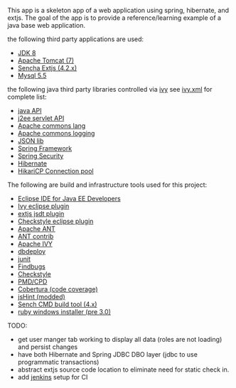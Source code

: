 This app is a skeleton app of a web application using spring, hibernate, and extjs.
The goal of the app is to provide a reference/learning example of a java base web application.

the following third party applications are used:

  * [JDK 8](http://www.oracle.com/technetwork/java/javase/downloads/jdk8-downloads-2133151.html)
  * [Apache Tomcat (7)](http://tomcat.apache.org/)
  * [Sencha Extjs (4.2.x)](http://www.sencha.com/products/extjs/)
  * [Mysql 5.5](http://www.mysql.com/)

the following java third party libraries controlled via [ivy](https://ant.apache.org/ivy/) see [ivy.xml](https://code.google.com/p/json-extsj-tomcat-web-application/source/browse/trunk/ivy.xml) for complete list:

  * [java API](http://docs.oracle.com/javase/7/docs/api/)
  * [j2ee servlet API](http://docs.oracle.com/javaee/7/api/)
  * [Apache commons lang](https://commons.apache.org/proper/commons-lang/javadocs/api-2.6/)
  * [Apache commons logging](http://commons.apache.org/proper/commons-logging/apidocs/)
  * [JSON lib](http://json-lib.sourceforge.net/apidocs/jdk15/)
  * [Spring Framework](http://projects.spring.io/spring-framework/)
  * [Spring Security](http://projects.spring.io/spring-security/)
  * [Hibernate](http://hibernate.org/)
  * [HikariCP Connection pool](https://github.com/brettwooldridge/HikariCP)

The following are build and infrastructure tools used for this project:

  * [Eclipse IDE for Java EE Developers](https://www.eclipse.org/downloads/packages/eclipse-ide-java-ee-developers/keplersr2)
  * [Ivy eclipse plugin](http://ant.apache.org/ivy/ivyde/)
  * [extjs jsdt plugin](https://marketplace.eclipse.org/content/extjs-jsdt-integration)
  * [Checkstyle eclipse plugin](http://eclipse-cs.sourceforge.net/)
  * [Apache ANT](http://ant.apache.org/)
  * [ANT contrib](http://ant-contrib.sourceforge.net/)
  * [Apache IVY](https://ant.apache.org/ivy/)
  * [dbdeploy](http://dbdeploy.com/)
  * [junit](http://junit.org/)
  * [Findbugs](http://findbugs.sourceforge.net/)
  * [Checkstyle](http://checkstyle.sourceforge.net/)
  * [PMD/CPD](http://pmd.sourceforge.net/)
  * [Cobertura (code coverage)](http://cobertura.github.io/cobertura/)
  * [jsHint (modded)](http://jshint.com/)
  * [Sench CMD build tool (4.x)](http://www.sencha.com/products/sencha-cmd/download)
  * [ruby windows installer (pre 3.0)](http://rubyinstaller.org/downloads/)

TODO:
  * get user manger tab working to display all data (roles are not loading) and persist changes
  * have both Hibernate and Spring JDBC DBO layer (jdbc to use programmatic transactions)
  * abstract extjs source code location to eliminate need for static check in.
  * add [jenkins](http://jenkins-ci.org/) setup for CI